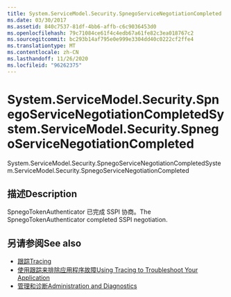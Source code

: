 ```yaml
---
title: System.ServiceModel.Security.SpnegoServiceNegotiationCompleted
ms.date: 03/30/2017
ms.assetid: 840c7537-81df-4bb6-affb-c6c9036453d0
ms.openlocfilehash: 79c71084ce61f4c4edb67a61fe82c3ea018767c2
ms.sourcegitcommit: bc293b14af795e0e999e3304dd40c0222cf2ffe4
ms.translationtype: MT
ms.contentlocale: zh-CN
ms.lasthandoff: 11/26/2020
ms.locfileid: "96262375"
---
```

# <a name="systemservicemodelsecurityspnegoservicenegotiationcompleted"></a><span data-ttu-id="582da-102">System.ServiceModel.Security.SpnegoServiceNegotiationCompleted</span><span class="sxs-lookup"><span data-stu-id="582da-102">System.ServiceModel.Security.SpnegoServiceNegotiationCompleted</span></span>

<span data-ttu-id="582da-103">System.ServiceModel.Security.SpnegoServiceNegotiationCompleted</span><span class="sxs-lookup"><span data-stu-id="582da-103">System.ServiceModel.Security.SpnegoServiceNegotiationCompleted</span></span>  
  
## <a name="description"></a><span data-ttu-id="582da-104">描述</span><span class="sxs-lookup"><span data-stu-id="582da-104">Description</span></span>  

 <span data-ttu-id="582da-105">SpnegoTokenAuthenticator 已完成 SSPI 协商。</span><span class="sxs-lookup"><span data-stu-id="582da-105">The SpnegoTokenAuthenticator completed SSPI negotiation.</span></span>  
  
## <a name="see-also"></a><span data-ttu-id="582da-106">另请参阅</span><span class="sxs-lookup"><span data-stu-id="582da-106">See also</span></span>

- [<span data-ttu-id="582da-107">跟踪</span><span class="sxs-lookup"><span data-stu-id="582da-107">Tracing</span></span>](index.md)
- [<span data-ttu-id="582da-108">使用跟踪来排除应用程序故障</span><span class="sxs-lookup"><span data-stu-id="582da-108">Using Tracing to Troubleshoot Your Application</span></span>](using-tracing-to-troubleshoot-your-application.md)
- [<span data-ttu-id="582da-109">管理和诊断</span><span class="sxs-lookup"><span data-stu-id="582da-109">Administration and Diagnostics</span></span>](../index.md)
